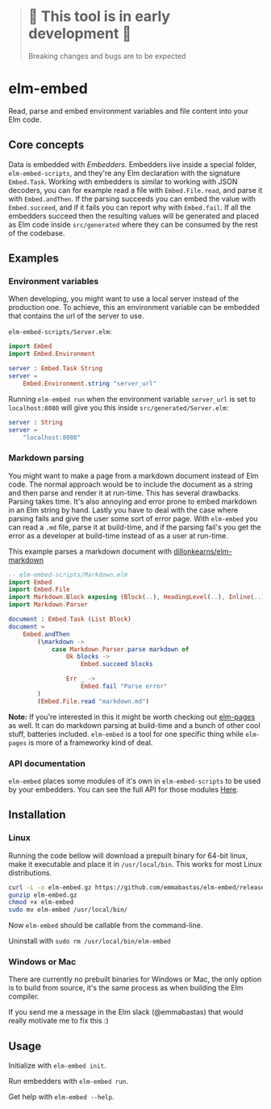 > # 🚨 This tool is in early development 🚨
> Breaking changes and bugs are to be expected

# elm-embed

Read, parse and embed environment variables and file content into your Elm code.

## Core concepts

Data is embedded with _Embedders_. Embedders live inside a special folder, `elm-embed-scripts`, and they're any Elm declaration with the signature `Embed.Task`. Working with embedders is similar to working with JSON decoders, you can for example read a file with `Embed.File.read`, and parse it with `Embed.andThen`. If the parsing succeeds you can embed the value with `Embed.succeed`, and if it fails you can report why with `Embed.fail`. If all the embedders succeed then the resulting values will be generated and placed as Elm code inside `src/generated` where they can be consumed by the rest of the codebase.

## Examples

### Environment variables

When developing, you might want to use a local server instead of the production one. To achieve, this an environment variable can be embedded that contains the url of the server to use.

`elm-embed-scripts/Server.elm`:
```elm
import Embed
import Embed.Environment

server : Embed.Task String
server =
    Embed.Environment.string "server_url"
```

Running `elm-embed run` when the environment variable `server_url` is set to `localhost:8080` will give you this inside `src/generated/Server.elm`:
```elm
server : String
server =
    "localhost:8080"
```

### Markdown parsing

You might want to make a page from a markdown document instead of Elm code. The normal approach would be to include the document as a string and then parse and render it at run-time. This has several drawbacks. Parsing takes time. It's also annoying and error prone to embed markdown in an Elm string by hand. Lastly you have to deal with the case where parsing fails and give the user some sort of error page. With `elm-embed` you can read a `.md` file, parse it at build-time, and if the parsing fail's you get the error as a developer at build-time instead of as a user at run-time.

This example parses a markdown document with [dillonkearns/elm-markdown](https://package.elm-lang.org/packages/dillonkearns/elm-markdown/latest/)

```elm
-- elm-embed-scripts/Markdown.elm
import Embed
import Embed.File
import Markdown.Block exposing (Block(..), HeadingLevel(..), Inline(..))
import Markdown.Parser

document : Embed.Task (List Block)
document =
    Embed.andThen
        (\markdown ->
            case Markdown.Parser.parse markdown of
                Ok blocks ->
                    Embed.succeed blocks

                Err _ ->
                    Embed.fail "Parse error"
        )
        (Embed.File.read "markdown.md")

```

**Note:** If you're interested in this it might be worth checking out [elm-pages](https://elm-pages.com/) as well. It can do markdown parsing at build-time and a bunch of other cool stuff, batteries included. `elm-embed` is a tool for one specific thing while `elm-pages` is more of a frameworky kind of deal.

### API documentation

`elm-embed` places some modules of it's own in `elm-embed-scripts` to be used by your embedders. You can see the full API for those modules <a href="https://elm-doc-preview.netlify.app/Embed?repo=emmabastas%2Felm-embed-docs&version=master" target="_blank">Here</a>.

## Installation

### Linux

Running the code bellow will download a prepuilt binary for 64-bit linux, make it executable and place it in `/usr/local/bin`.
This works for most Linux distributions.

```bash
curl -L -o elm-embed.gz https://github.com/emmabastas/elm-embed/releases/download/0.1.0/elm-embed-0.1.0-linux-x64.gz
gunzip elm-embed.gz
chmod +x elm-embed
sudo mv elm-embed /usr/local/bin/
```

Now `elm-embed` should be callable from the command-line.

Uninstall with `sudo rm /usr/local/bin/elm-embed`

### Windows or Mac

There are currently no prebuilt binaries for Windows or Mac, the only option is to build from source, it's the same process as when building the Elm compiler.

If you send me a message in the Elm slack (@emmabastas) that would really motivate me to fix this :)

## Usage

Initialize with `elm-embed init`.

Run embedders with `elm-embed run`.

Get help with `elm-embed --help`.
